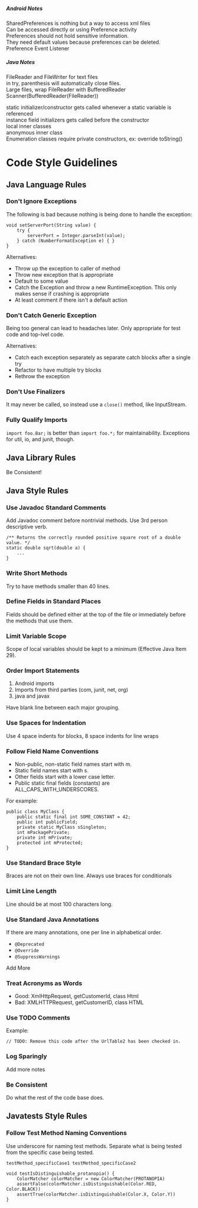 ##### Android Notes
SharedPreferences is nothing but a way to access xml files  
Can be accessed directly or using Preference activity  
Preferences should not hold sensitive information.  
They need default values because preferences can be deleted.  
Preference Event Listener  

##### Java Notes

FileReader and FileWriter for text files  
in try, parenthesis will automatically close files.  
Large files, wrap FileReader with BufferedReader   
Scanner(BufferedReader(FileReader))


static initializer/constructor gets called whenever a static variable is referenced  
instance field initializers gets called before the constructor  
local inner classes  
anonymous inner class  
Enumeration classes require private constructors, ex: override toString()

# Code Style Guidelines

## Java Language Rules

### Don't Ignore Exceptions

The following is bad because nothing is being done to handle the exception:

```
void setServerPort(String value) {
    try {
        serverPort = Integer.parseInt(value);
    } catch (NumberFormatException e) { }
}
```

Alternatives:

* Throw up the exception to caller of method
* Throw new exception that is appropriate
* Default to some value
* Catch the Exception and throw a new RuntimeException. This only makes sense if crashing is appropriate
* At least comment if there isn't a default action


### Don't Catch Generic Exception

Being too general can lead to headaches later. Only appropriate for test code and top-lvel code.

Alternatives:

* Catch each exception separately as separate catch blocks after a single try
* Refactor to have multiple try blocks
* Rethrow the exception

### Don't Use Finalizers

It may never be called, so instead use a `close()` method, like InputStream.

### Fully Qualify Imports

`import foo.Bar;` is better than `import foo.*;` for maintainability. Exceptions for util, io, and junit, though.

## Java Library Rules

Be Consistent!

## Java Style Rules

### Use Javadoc Standard Comments

Add Javadoc comment before nontrivial methods. Use 3rd person descriptive verb.

```
/** Returns the correctly rounded positive square root of a double value. */
static double sqrt(double a) {
    ...
}
```

### Write Short Methods

Try to have methods smaller than 40 lines.

### Define Fields in Standard Places

Fields should be defined either at the top of the file or immediately before the methods that use them.

### Limit Variable Scope

Scope of local variables should be kept to a minimum (Effective Java Item 29). 

### Order Import Statements

1. Android imports
2. Imports from third parties (com, junit, net, org)
3. java and javax

Have blank line between each major grouping.


### Use Spaces for Indentation

Use 4 space indents for blocks, 8 space indents for line wraps

### Follow Field Name Conventions

* Non-public, non-static field names start with m.
* Static field names start with s.
* Other fields start with a lower case letter.
* Public static final fields (constants) are ALL_CAPS_WITH_UNDERSCORES.

For example:

```
public class MyClass {
    public static final int SOME_CONSTANT = 42;
    public int publicField;
    private static MyClass sSingleton;
    int mPackagePrivate;
    private int mPrivate;
    protected int mProtected;
}
```

### Use Standard Brace Style

Braces are not on their own line. Always use braces for conditionals

### Limit Line Length

Line should be at most 100 characters long.

### Use Standard Java Annotations

If there are many annotations, one per line in alphabetical order.

* `@Deprecated`
* `@Override`
* `@SuppressWarnings`

Add More


### Treat Acronyms as Words

* Good: XmlHttpRequest, getCustomerId, class Html
* Bad: XMLHTTPRequest, getCustomerID, class HTML

### Use TODO Comments

Example: 

```
// TODO: Remove this code after the UrlTable2 has been checked in.
```

### Log Sparingly

Add more notes

### Be Consistent

Do what the rest of the code base does.

## Javatests Style Rules

### Follow Test Method Naming Conventions

Use underscore for naming test methods. Separate what is being tested from the specific case being tested. 


```
testMethod_specificCase1 testMethod_specificCase2

void testIsDistinguishable_protanopia() {
    ColorMatcher colorMatcher = new ColorMatcher(PROTANOPIA)
    assertFalse(colorMatcher.isDistinguishable(Color.RED, Color.BLACK))
    assertTrue(colorMatcher.isDistinguishable(Color.X, Color.Y))
}
```




